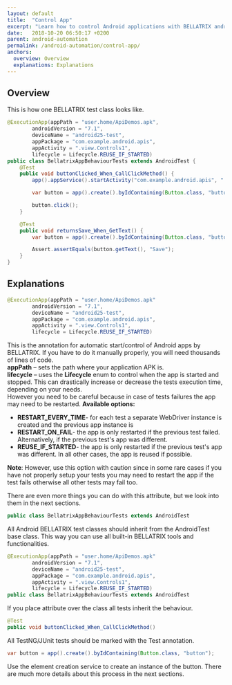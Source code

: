 ```yaml
---
layout: default
title:  "Control App"
excerpt: "Learn how to control Android applications with BELLATRIX android module."
date:   2018-10-20 06:50:17 +0200
parent: android-automation
permalink: /android-automation/control-app/
anchors:
  overview: Overview
  explanations: Explanations
---
```

Overview
--------

This is how one BELLATRIX test class looks like.
```java
@ExecutionApp(appPath = "user.home/ApiDemos.apk",
        androidVersion = "7.1",
        deviceName = "android25-test",
        appPackage = "com.example.android.apis",
        appActivity = ".view.Controls1",
        lifecycle = Lifecycle.REUSE_IF_STARTED)
public class BellatrixAppBehaviourTests extends AndroidTest {
    @Test
    public void buttonClicked_When_CallClickMethod() {
        app().appService().startActivity("com.example.android.apis", ".view.Controls1");

        var button = app().create().byIdContaining(Button.class, "button");

        button.click();
    }

    @Test
    public void returnsSave_When_GetText() {
        var button = app().create().byIdContaining(Button.class, "button");

        Assert.assertEquals(button.getText(), "Save");
    }
}
```

Explanations
------------
```java
@ExecutionApp(appPath = "user.home/ApiDemos.apk"
        androidVersion = "7.1",
        deviceName = "android25-test",
        appPackage = "com.example.android.apis",
        appActivity = ".view.Controls1",
        lifecycle = Lifecycle.REUSE_IF_STARTED)
```
This is the annotation for automatic start/control of Android apps by BELLATRIX. If you have to do it manually properly, you will need thousands of lines of code.  
**appPath** – sets the path where your application APK is.  
**lifecycle** – uses the **Lifecycle** enum to control when the app is started and stopped. This can drastically increase or decrease the tests execution time, depending on your needs.  
However you need to be careful because in case of tests failures the app may need to be restarted.
**Available options:**

- **RESTART_EVERY_TIME**- for each test a separate WebDriver instance is created and the previous app instance is
- **RESTART_ON_FAIL**- the app is only restarted if the previous test failed. Alternatively, if the previous test's app was different.
- **REUSE_IF_STARTED**- the app is only restarted if the previous test's app was different. In all other cases, the app is reused if possible.

**Note**: However, use this option with caution since in some rare cases if you have not properly setup your tests you may need to restart the app if the test fails otherwise all other tests may fail too.

There are even more things you can do with this attribute, but we look into them in the next sections.

```java
public class BellatrixAppBehaviourTests extends AndroidTest
```
All Android BELLATRIX test classes should inherit from the AndroidTest base class. This way you can use all built-in BELLATRIX tools and functionalities.
```java
@ExecutionApp(appPath = "user.home/ApiDemos.apk"
        androidVersion = "7.1",
        deviceName = "android25-test",
        appPackage = "com.example.android.apis",
        appActivity = ".view.Controls1",
        lifecycle = Lifecycle.REUSE_IF_STARTED)
public class BellatrixAppBehaviourTests extends AndroidTest
```
If you place attribute over the class all tests inherit the behaviour.
```java
@Test
public void buttonClicked_When_CallClickMethod()
```
All TestNG/JUnit tests should be marked with the Test annotation.
```java
var button = app().create().byIdContaining(Button.class, "button");
```
Use the element creation service to create an instance of the button. There are much more details about this process in the next sections.
